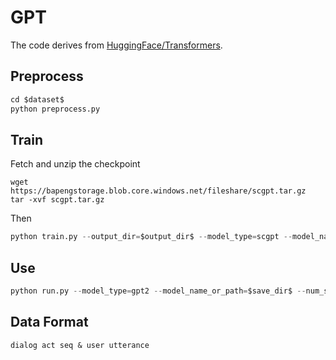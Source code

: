 # GPT

The code derives from [HuggingFace/Transformers](https://github.com/huggingface/transformers).

## Preprocess

```python
cd $dataset$
python preprocess.py
```

## Train

Fetch and unzip the checkpoint

```
wget https://bapengstorage.blob.core.windows.net/fileshare/scgpt.tar.gz
tar -xvf scgpt.tar.gz
```

Then

``` python
python train.py --output_dir=$output_dir$ --model_type=scgpt --model_name_or_path=gpt2 --do_train --do_eval --eval_data_file=$test_file$ --overwrite_cache --use_tokenize --train_data_file=$train_file$ --overwrite_output_dir
```

## Use

```python
python run.py --model_type=gpt2 --model_name_or_path=$save_dir$ --num_samples 5 --input_file=$test_file$ --output_file=$output_file$ --length 100 --stop_token '<|endoftext|>' --batch_size 16
```

## Data Format

```
dialog act seq & user utterance
```
